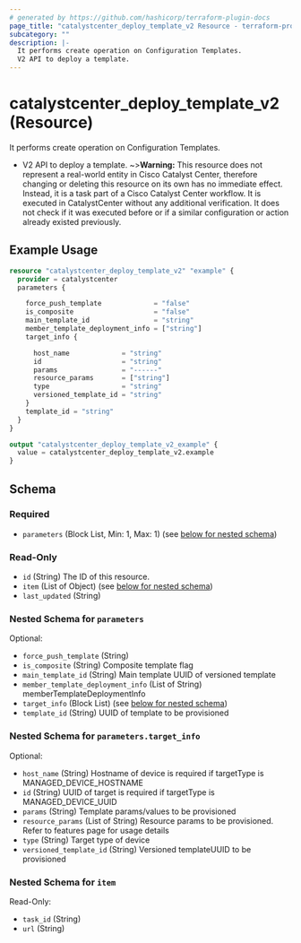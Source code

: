 ```yaml
---
# generated by https://github.com/hashicorp/terraform-plugin-docs
page_title: "catalystcenter_deploy_template_v2 Resource - terraform-provider-catalystcenter"
subcategory: ""
description: |-
  It performs create operation on Configuration Templates.
  V2 API to deploy a template.
---
```


# catalystcenter_deploy_template_v2 (Resource)

It performs create operation on Configuration Templates.

- V2 API to deploy a template.
~>**Warning:**
This resource does not represent a real-world entity in Cisco Catalyst Center, therefore changing or deleting this resource on its own has no immediate effect.
Instead, it is a task part of a Cisco Catalyst Center workflow. It is executed in CatalystCenter without any additional verification. It does not check if it was executed before or if a similar configuration or action already existed previously.

## Example Usage

```terraform
resource "catalystcenter_deploy_template_v2" "example" {
  provider = catalystcenter
  parameters {

    force_push_template             = "false"
    is_composite                    = "false"
    main_template_id                = "string"
    member_template_deployment_info = ["string"]
    target_info {

      host_name             = "string"
      id                    = "string"
      params                = "------"
      resource_params       = ["string"]
      type                  = "string"
      versioned_template_id = "string"
    }
    template_id = "string"
  }
}

output "catalystcenter_deploy_template_v2_example" {
  value = catalystcenter_deploy_template_v2.example
}
```

<!-- schema generated by tfplugindocs -->
## Schema

### Required

- `parameters` (Block List, Min: 1, Max: 1) (see [below for nested schema](#nestedblock--parameters))

### Read-Only

- `id` (String) The ID of this resource.
- `item` (List of Object) (see [below for nested schema](#nestedatt--item))
- `last_updated` (String)

<a id="nestedblock--parameters"></a>
### Nested Schema for `parameters`

Optional:

- `force_push_template` (String)
- `is_composite` (String) Composite template flag
- `main_template_id` (String) Main template UUID of versioned template
- `member_template_deployment_info` (List of String) memberTemplateDeploymentInfo
- `target_info` (Block List) (see [below for nested schema](#nestedblock--parameters--target_info))
- `template_id` (String) UUID of template to be provisioned

<a id="nestedblock--parameters--target_info"></a>
### Nested Schema for `parameters.target_info`

Optional:

- `host_name` (String) Hostname of device is required if targetType is MANAGED_DEVICE_HOSTNAME
- `id` (String) UUID of target is required if targetType is MANAGED_DEVICE_UUID
- `params` (String) Template params/values to be provisioned
- `resource_params` (List of String) Resource params to be provisioned. Refer to features page for usage details
- `type` (String) Target type of device
- `versioned_template_id` (String) Versioned templateUUID to be provisioned



<a id="nestedatt--item"></a>
### Nested Schema for `item`

Read-Only:

- `task_id` (String)
- `url` (String)
